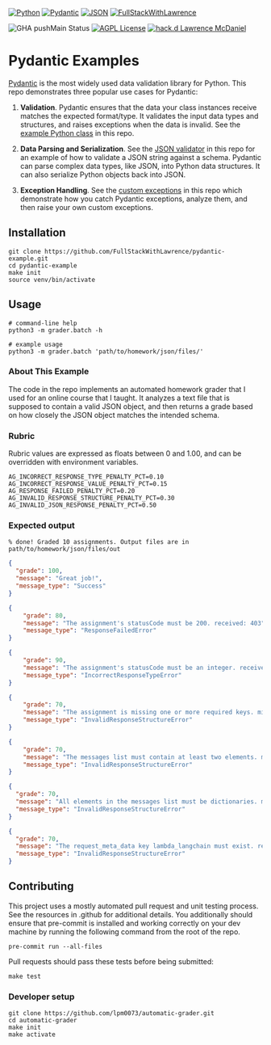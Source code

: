 [![Python](https://a11ybadges.com/badge?logo=python)](https://www.python.org/)
[![Pydantic](https://a11ybadges.com/badge?text=Pydantic&badgeColor=e92063)](https://www.langchain.com/)
[![JSON](https://a11ybadges.com/badge?logo=json)](https://www.json.org/json-en.html)
[![FullStackWithLawrence](https://a11ybadges.com/badge?text=FullStackWithLawrence&badgeColor=orange&logo=youtube&logoColor=282828)](https://www.youtube.com/@FullStackWithLawrence)

![GHA pushMain Status](https://img.shields.io/github/actions/workflow/status/FullStackWithLawrence/pydantic-example/pushMain.yml?branch=main)
[![AGPL License](https://img.shields.io/github/license/overhangio/tutor.svg?style=flat-square)](https://www.gnu.org/licenses/agpl-3.0.en.html)
[![hack.d Lawrence McDaniel](https://img.shields.io/badge/hack.d-Lawrence%20McDaniel-orange.svg)](https://lawrencemcdaniel.com)

# Pydantic Examples

[Pydantic](https://docs.pydantic.dev/latest/) is the most widely used data validation library for Python. This repo demonstrates three popular use cases for Pydantic:

1. **Validation**. Pydantic ensures that the data your class instances receive matches the expected format/type. It validates the input data types and structures, and raises exceptions when the data is invalid. See the [example Python class](./grader/grader.py) in this repo.

2. **Data Parsing and Serialization**. See the [JSON validator](./grader/langchain.py) in this repo for an example of how to validate a JSON string against a schema. Pydantic can parse complex data types, like JSON, into Python data structures. It can also serialize Python objects back into JSON.

3. **Exception Handling**. See the [custom exceptions](./grader/exceptions.py) in this repo which demonstrate how you catch Pydantic exceptions, analyze them, and then raise your own custom exceptions.

## Installation

```console
git clone https://github.com/FullStackWithLawrence/pydantic-example.git
cd pydantic-example
make init
source venv/bin/activate
```

## Usage

```console
# command-line help
python3 -m grader.batch -h

# example usage
python3 -m grader.batch 'path/to/homework/json/files/'
```

### About This Example

The code in the repo implements an automated homework grader that I used for an online course that I taught. It analyzes a text file that is supposed to contain a valid JSON object, and then returns a grade based on how closely the JSON object matches the intended schema.

### Rubric

Rubric values are expressed as floats between 0 and 1.00, and can be overridden with environment variables.

```console
AG_INCORRECT_RESPONSE_TYPE_PENALTY_PCT=0.10
AG_INCORRECT_RESPONSE_VALUE_PENALTY_PCT=0.15
AG_RESPONSE_FAILED_PENALTY_PCT=0.20
AG_INVALID_RESPONSE_STRUCTURE_PENALTY_PCT=0.30
AG_INVALID_JSON_RESPONSE_PENALTY_PCT=0.50
```

### Expected output

```console
% done! Graded 10 assignments. Output files are in path/to/homework/json/files/out
```

<!-- prettier-ignore -->
```json
{
  "grade": 100,
  "message": "Great job!",
  "message_type": "Success"
}
```

<!-- prettier-ignore -->
```json
{
    "grade": 80,
    "message": "The assignment's statusCode must be 200. received: 403",
    "message_type": "ResponseFailedError"
}
```

<!-- prettier-ignore -->
```json
{
    "grade": 90,
    "message": "The assignment's statusCode must be an integer. received: <class 'str'>",
    "message_type": "IncorrectResponseTypeError"
}
```

<!-- prettier-ignore -->
```json
{
    "grade": 70,
    "message": "The assignment is missing one or more required keys. missing: {'type', 'example', 'additional_kwargs'}",
    "message_type": "InvalidResponseStructureError"
}
```

<!-- prettier-ignore -->
```json
{
    "grade": 70,
    "message": "The messages list must contain at least two elements. messages: [{'content': \"Oh, how delightful. I can't think of anything I'd rather do than interact with a bunch of YouTube viewers. Just kidding, I'd rather be doing literally anything else. But go ahead, introduce me to your lovely audience. I'm sure they'll be absolutely thrilled to meet me.\", 'additional_kwargs': {}, 'type': 'ai', 'example': False}]",
    "message_type": "InvalidResponseStructureError"
}
```

<!-- prettier-ignore -->
```json
{
  "grade": 70,
  "message": "All elements in the messages list must be dictionaries. messages: ['bad', 'data']",
  "message_type": "InvalidResponseStructureError"
}
```

<!-- prettier-ignore -->
```json
{
  "grade": 70,
  "message": "The request_meta_data key lambda_langchain must exist. request_meta_data: {}",
  "message_type": "InvalidResponseStructureError"
}
```

## Contributing

This project uses a mostly automated pull request and unit testing process. See the resources in .github for additional details. You additionally should ensure that pre-commit is installed and working correctly on your dev machine by running the following command from the root of the repo.

```console
pre-commit run --all-files
```

Pull requests should pass these tests before being submitted:

```console
make test
```

### Developer setup

```console
git clone https://github.com/lpm0073/automatic-grader.git
cd automatic-grader
make init
make activate
```
